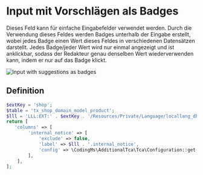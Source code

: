 # Input mit Vorschlägen als Badges

Dieses Feld kann für einfache Eingabefelder verwendet werden. Durch die Verwendung dieses Feldes werden Badges unterhalb der Eingabe erstellt, wobei jedes Badge einen Wert dieses Feldes in verschiedenen Datensätzen darstellt. Jedes Badge/jeder Wert wird nur einmal angezeigt und ist anklickbar, sodass der Redakteur genau denselben Wert wiederverwenden kann, indem er nur auf das Badge klickt.

![Input with suggestions as badges](https://www.coding.ms/fileadmin/extensions/additional_tca/current/Documentation/Images/BadgeSuggested.png)


## Definition

```php
$extKey = 'shop';
$table = 'tx_shop_domain_model_product';
$lll = 'LLL:EXT:' . $extKey . '/Resources/Private/Language/locallang_db.xlf:' . $table;
return [
   'columns' => [
        'internal_notice' => [
            'exclude' => false,
            'label' => $lll . '.internal_notice',
            'config' => \CodingMs\AdditionalTca\Tca\Configuration::get('badgeSuggested', false, false, ''),
        ],
    ],
];
```
